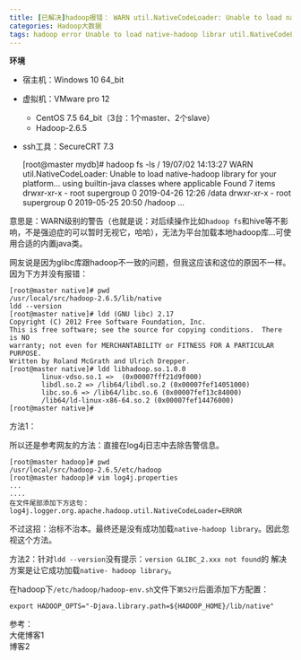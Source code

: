 ```yaml
---
title: [已解决]hadoop报错： WARN util.NativeCodeLoader: Unable to load native-hadoop library for your platfor
categories: Hadoop大数据
tags: hadoop error Unable to load native-hadoop librar util.NativeCodeLoader
---
```

**环境**

  * 宿主机：Windows 10 64_bit
  * 虚拟机：VMware pro 12 
    * CentOS 7.5 64_bit（3台：1个master、2个slave）
    * Hadoop-2.6.5
  * ssh工具：SecureCRT 7.3

    
    
    [root@master mydb]# hadoop fs -ls /
    19/07/02 14:13:27 WARN util.NativeCodeLoader: Unable to load native-hadoop library for your platform... using builtin-java classes where applicable
    Found 7 items
    drwxr-xr-x   - root supergroup          0 2019-04-26 12:26 /data
    drwxr-xr-x   - root supergroup          0 2019-05-25 20:50 /hadoop
    ...
    

意思是：WARN级别的警告（也就是说：对后续操作比如`hadoop
fs`和hive等不影响，不是强迫症的可以暂时无视它，哈哈），无法为平台加载本地hadoop库…可使用合适的内置java类。

网友说是因为glibc库跟hadoop不一致的问题，但我这应该和这位的原因不一样。因为下方并没有报错：

    
    
    [root@master native]# pwd
    /usr/local/src/hadoop-2.6.5/lib/native
    ldd --version
    [root@master native]# ldd (GNU libc) 2.17
    Copyright (C) 2012 Free Software Foundation, Inc.
    This is free software; see the source for copying conditions.  There is NO
    warranty; not even for MERCHANTABILITY or FITNESS FOR A PARTICULAR PURPOSE.
    Written by Roland McGrath and Ulrich Drepper.
    [root@master native]# ldd libhadoop.so.1.0.0
            linux-vdso.so.1 =>  (0x00007fff21d9f000)
            libdl.so.2 => /lib64/libdl.so.2 (0x00007fef14051000)
            libc.so.6 => /lib64/libc.so.6 (0x00007fef13c84000)
            /lib64/ld-linux-x86-64.so.2 (0x00007fef14476000)
    [root@master native]#
    

方法1：

所以还是参考网友的方法：直接在log4j日志中去除告警信息。

    
    
    [root@master hadoop]# pwd
    /usr/local/src/hadoop-2.6.5/etc/hadoop
    [root@master hadoop]# vim log4j.properties
    ...
    ....
    在文件尾部添加下方这句：
    log4j.logger.org.apache.hadoop.util.NativeCodeLoader=ERROR
    

不过这招：治标不治本。最终还是没有成功加载`native-hadoop library`。因此忽视这个方法。

方法2：针对`ldd --version`没有提示：`version GLIBC_2.xxx not found`的 解决方案是让它成功加载`native-
hadoop library`。

在hadoop下`/etc/hadoop/hadoop-env.sh`文件下`第52行`后面添加下方配置：

    
    
    export HADOOP_OPTS="-Djava.library.path=${HADOOP_HOME}/lib/native"
    

参考：  
大佬博客1  
博客2

